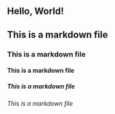 ## Hello, World!

## This is a markdown file

### This is a markdown file

#### This is a markdown file

##### This is a markdown file

###### This is a markdown file
